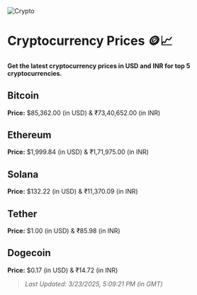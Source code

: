 
![Crypto](https://www.techguide.com.au/wp-content/uploads/2020/11/crypto3.jpeg)

# Cryptocurrency Prices 🪙📈

#### Get the latest cryptocurrency prices in USD and INR for top 5 cryptocurrencies.

## Bitcoin

**Price:** $85,362.00 (in USD) & ₹73,40,652.00 (in INR)

## Ethereum

**Price:** $1,999.84 (in USD) & ₹1,71,975.00 (in INR)

## Solana

**Price:** $132.22 (in USD) & ₹11,370.09 (in INR)

## Tether

**Price:** $1.00 (in USD) & ₹85.98 (in INR)

## Dogecoin

**Price:** $0.17 (in USD) & ₹14.72 (in INR)

> _Last Updated: 3/23/2025, 5:09:21 PM (in GMT)_
